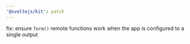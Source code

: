 ```yaml
---
'@sveltejs/kit': patch
---
```


fix: ensure `form()` remote functions work when the app is configured to a single output

